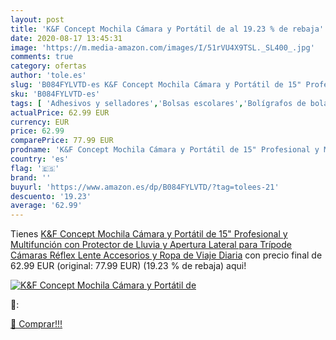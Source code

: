 ```yaml
---
layout: post
title: 'K&F Concept Mochila Cámara y Portátil de al 19.23 % de rebaja'
date: 2020-08-17 13:45:31
image: 'https://m.media-amazon.com/images/I/51rVU4X9TSL._SL400_.jpg'
comments: true
category: ofertas
author: 'tole.es'
slug: 'B084FYLVTD-es K&F Concept Mochila Cámara y Portátil de 15" Profesional y...'
sku: 'B084FYLVTD-es'
tags: [ 'Adhesivos y selladores','Bolsas escolares','Bolígrafos de bola','Bolígrafos y recambios','Bolígrafos, lápices y útiles de escritura','Bricolaje y herramientas','Compuestos de modelado para escultura','Costura y manualidades','Equipaje','Escultura','Ferretería','Hogar y cocina','Mochilas, estuches y sets escolares','Oficina y papelería','Pegamentos instantáneos', ]
actualPrice: 62.99 EUR
currency: EUR
price: 62.99
comparePrice: 77.99 EUR
prodname: 'K&F Concept Mochila Cámara y Portátil de 15" Profesional y Multifunción con Protector de Lluvia y Apertura Lateral para Trípode  Cámaras Réflex  Lente  Accesorios y Ropa de Viaje Diaria'
country: 'es'
flag: '🇪🇸'
brand: ''
buyurl: 'https://www.amazon.es/dp/B084FYLVTD/?tag=tolees-21'
descuento: '19.23'
average: '62.99'
---
```


Tienes [K&F Concept Mochila Cámara y Portátil de 15" Profesional y Multifunción con Protector de Lluvia y Apertura Lateral para Trípode  Cámaras Réflex  Lente  Accesorios y Ropa de Viaje Diaria](https://www.amazon.es/dp/B084FYLVTD/?tag=tolees-21) con precio final de  62.99 EUR (original: 77.99 EUR) (19.23 %  de rebaja) aqui!

[![K&F Concept Mochila Cámara y Portátil de](https://m.media-amazon.com/images/I/51rVU4X9TSL._SL400_.jpg)](https://www.amazon.es/dp/B084FYLVTD/?tag=tolees-21)

🔎:


[🛒 Comprar!!!](https://www.amazon.es/dp/B084FYLVTD/?tag=tolees-21)
